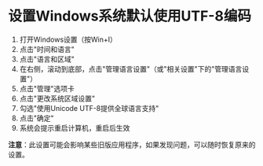 # 设置Windows系统默认使用UTF-8编码

1. 打开Windows设置（按Win+I）
2. 点击"时间和语言"
3. 点击"语言和区域"
4. 在右侧，滚动到底部，点击"管理语言设置"（或"相关设置"下的"管理语言设置"）
5. 点击"管理"选项卡
6. 点击"更改系统区域设置"
7. 勾选"使用Unicode UTF-8提供全球语言支持"
8. 点击"确定"
9. 系统会提示重启计算机，重启后生效

**注意**：此设置可能会影响某些旧版应用程序，如果发现问题，可以随时恢复原来的设置。
